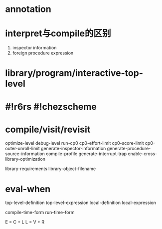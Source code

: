 # annotation
# interpret与compile的区别
1. inspector information
2. foreign procedure expression
# library/program/interactive-top-level
# #!r6rs #!chezscheme
# compile/visit/revisit
optimize-level
debug-level
run-cp0
cp0-effort-limit
cp0-score-limit
cp0-outer-unroll-limit
generate-inspector-information
generate-procedure-source-information
compile-profile
generate-interrupt-trap
enable-cross-library-optimization


library-requirements 
library-object-filename

# eval-when
top-level-definition
top-level-expression
local-definition
local-expression

compile-time-form
run-time-form

E = C + L
L = V + R